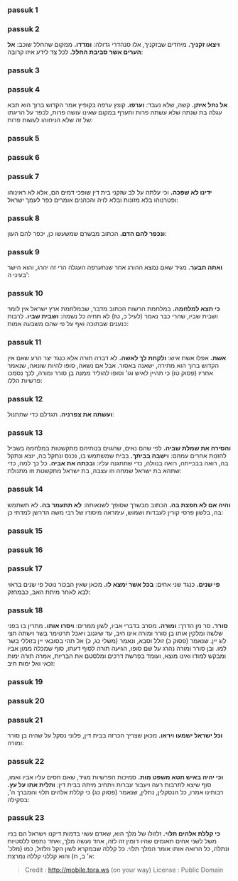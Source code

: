 
### passuk 1

### passuk 2
<b>ויצאו זקניך.</b> מיחדים שבזקניך, אלו סנהדרי גדולה: 
<b>ומדדו.</b> ממקום שהחלל שוכב: 
<b>אל הערים אשר סביבת החלל.</b> לכל צד לידע איזו קרובה:

### passuk 3

### passuk 4
<b>אל נחל איתן.</b> קשה, שלא נעבד: 
<b>וערפו.</b> קוצץ ערפה בקופיץ אמר הקדוש ברוך הוא תבא עגלה בת שנתה שלא עשתה פרות ותערף במקום שאינו עושה פרות, לכפר על הריגתו של זה שלא הניחוהו לעשות פרות:

### passuk 5

### passuk 6

### passuk 7
<b>ידינו לא שפכה.</b> וכי עלתה על לב שזקני בית דין שופכי דמים הם, אלא לא ראינוהו ופטרנוהו בלא מזונות ובלא לויה והכהנים אומרים כפר לעמך ישראל:

### passuk 8
<b>ונכפר להם הדם.</b> הכתוב מבשרם שמשעשו כן, יכפר להם העון:

### passuk 9
<b>ואתה תבער.</b> מגיד שאם נמצא ההורג אחר שנתערפה העגלה הרי זה יהרג, והוא הישר בעיני ה':

### passuk 10
<b>כי תצא למלחמה.</b> במלחמת הרשות הכתוב מדבר, שבמלחמת ארץ ישראל אין לומר ושבית שביו, שהרי כבר נאמר (לעיל כ, טז) לא תחיה כל נשמה: 
<b>ושבית שביו.</b> לרבות כנענים שבתוכה ואף על פי שהם משבעה אמות:

### passuk 11
<b>אשת.</b> אפלו אשת איש: 
<b>ולקחת לך לאשה.</b> לא דברה תורה אלא כנגד יצר הרע שאם אין הקדוש ברוך הוא מתירה, ישאנה באסור. אבל אם נשאה, סופו להיות שונאה, שנאמר אחריו (פסוק טו) כי תהיין לאיש וגו' וסופו להוליד ממנה בן סורר ומורה, לכך נסמכו פרשיות הללו:

### passuk 12
<b>ועשתה את צפרניה.</b> תגדלם כדי שתתנול:

### passuk 13
<b>והסירה את שמלת שביה.</b> לפי שהם נאים, שהגוים בנותיהם מתקשטות במלחמה בשביל להזנות אחרים עמהם: 
<b>וישבה בביתך.</b> בבית שמשתמש בו, נכנס ונתקל בה, יוצא ונתקל בה, רואה בבכייתה, רואה בנוולה, כדי שתתגנה עליו: 
<b>ובכתה את אביה.</b> כל כך למה, כדי שתהא בת ישראל שמחה וזו עצבה, בת ישראל מתקשטת וזו מתנולת:

### passuk 14
<b>והיה אם לא חפצת בה.</b> הכתוב מבשרך שסופך לשנאותה: 
<b>לא תתעמר בה.</b> לא תשתמש בה, בלשון פרסי קורין לעבדות ושמוש, עימראה מיסודו של רבי משה הדרשן למדתי כן:

### passuk 15

### passuk 16

### passuk 17
<b>פי שנים.</b> כנגד שני אחים: 
<b>בכל אשר ימצא לו.</b> מכאן שאין הבכור נוטל פי שנים בראוי לבא לאחר מיתת האב, כבמחזק:

### passuk 18
<b>סורר.</b> סר מן הדרך: 
<b>ומורה.</b> מסרב בדברי אביו, לשון ממרים: 
<b>ויסרו אותו.</b> מתרין בו בפני שלשה ומלקין אותו בן סורר ומורה אינו חיב, עד שיגנוב ויאכל תרטימר בשר וישתה חצי לוג יין. שנאמר (פסוק כ) זולל וסבא, ונאמר (משלי כג, כ) אל תהי בסובאי יין בזוללי בשר למו. ובן סורר ומורה נהרג על שם סופו, הגיעה תורה לסוף דעתו, סוף שמכלה ממון אביו ומבקש למודו ואינו מוצא, ועומד בפרשת דרכים ומלסטם את הבריות, אמרה תורה ימות זכאי ואל ימות חיב:

### passuk 19

### passuk 20

### passuk 21
<b>וכל ישראל ישמעו ויראו.</b> מכאן שצריך הכרזה בבית דין, פלוני נסקל על שהיה בן סורר ומורה:

### passuk 22
<b>וכי יהיה באיש חטא משפט מות.</b> סמיכות הפרשיות מגיד, שאם חסים עליו אביו ואמו, סוף שיצא לתרבות רעה ויעבור עברות ויתחיב מיתה בבית דין: 
<b>ותלית אתו על עץ.</b> רבותינו אמרו, כל הנסקלין, נתלין, שנאמר (פסוק כג) כי קללת אלהים תלוי והמברך ה', בסקילה:

### passuk 23
<b>כי קללת אלהים תלוי.</b> זלזולו של מלך הוא, שאדם עשוי בדמות דיקנו וישראל הם בניו משל לשני אחים תאומים שהיו דומין זה לזה, אחד נעשה מלך, ואחד נתפס ללסטיות ונתלה, כל הרואה אותו אומר המלך תלוי. כל קללה שבמקרא לשון הקל וזלזול, כמו (מלכ' א' ב, ח) והוא קללני קללה נמרצת:

>Credit : http://mobile.tora.ws (on your way)
>License : Public Domain